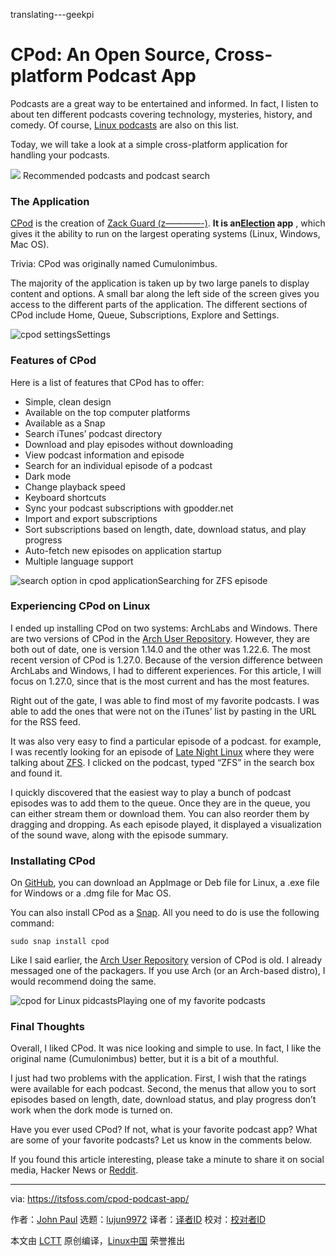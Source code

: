 translating---geekpi

CPod: An Open Source, Cross-platform Podcast App
======
Podcasts are a great way to be entertained and informed. In fact, I listen to about ten different podcasts covering technology, mysteries, history, and comedy. Of course, [Linux podcasts][1] are also on this list.

Today, we will take a look at a simple cross-platform application for handling your podcasts.

![][2]
Recommended podcasts and podcast search

### The Application

[CPod][3] is the creation of [Zack Guard (z————-)][4]. **It is an[Election][5] app** , which gives it the ability to run on the largest operating systems (Linux, Windows, Mac OS).

Trivia: CPod was originally named Cumulonimbus.

The majority of the application is taken up by two large panels to display content and options. A small bar along the left side of the screen gives you access to the different parts of the application. The different sections of CPod include Home, Queue, Subscriptions, Explore and Settings.

![cpod settings][6]Settings

### Features of CPod

Here is a list of features that CPod has to offer:

  * Simple, clean design
  * Available on the top computer platforms
  * Available as a Snap
  * Search iTunes’ podcast directory
  * Download and play episodes without downloading
  * View podcast information and episode
  * Search for an individual episode of a podcast
  * Dark mode
  * Change playback speed
  * Keyboard shortcuts
  * Sync your podcast subscriptions with gpodder.net
  * Import and export subscriptions
  * Sort subscriptions based on length, date, download status, and play progress
  * Auto-fetch new episodes on application startup
  * Multiple language support



![search option in cpod application][7]Searching for ZFS episode

### Experiencing CPod on Linux

I ended up installing CPod on two systems: ArchLabs and Windows. There are two versions of CPod in the [Arch User Repository][8]. However, they are both out of date, one is version 1.14.0 and the other was 1.22.6. The most recent version of CPod is 1.27.0. Because of the version difference between ArchLabs and Windows, I had to different experiences. For this article, I will focus on 1.27.0, since that is the most current and has the most features.

Right out of the gate, I was able to find most of my favorite podcasts. I was able to add the ones that were not on the iTunes’ list by pasting in the URL for the RSS feed.

It was also very easy to find a particular episode of a podcast. for example, I was recently looking for an episode of [Late Night Linux][9] where they were talking about [ZFS][10]. I clicked on the podcast, typed “ZFS” in the search box and found it.

I quickly discovered that the easiest way to play a bunch of podcast episodes was to add them to the queue. Once they are in the queue, you can either stream them or download them. You can also reorder them by dragging and dropping. As each episode played, it displayed a visualization of the sound wave, along with the episode summary.

### Installating CPod

On [GitHub][11], you can download an AppImage or Deb file for Linux, a .exe file for Windows or a .dmg file for Mac OS.

You can also install CPod as a [Snap][12]. All you need to do is use the following command:

```
sudo snap install cpod
```

Like I said earlier, the [Arch User Repository][8] version of CPod is old. I already messaged one of the packagers. If you use Arch (or an Arch-based distro), I would recommend doing the same.

![cpod for Linux pidcasts][13]Playing one of my favorite podcasts

### Final Thoughts

Overall, I liked CPod. It was nice looking and simple to use. In fact, I like the original name (Cumulonimbus) better, but it is a bit of a mouthful.

I just had two problems with the application. First, I wish that the ratings were available for each podcast. Second, the menus that allow you to sort episodes based on length, date, download status, and play progress don’t work when the dork mode is turned on.

Have you ever used CPod? If not, what is your favorite podcast app? What are some of your favorite podcasts? Let us know in the comments below.

If you found this article interesting, please take a minute to share it on social media, Hacker News or [Red][14][d][14][it][14].

--------------------------------------------------------------------------------

via: https://itsfoss.com/cpod-podcast-app/

作者：[John Paul][a]
选题：[lujun9972][b]
译者：[译者ID](https://github.com/译者ID)
校对：[校对者ID](https://github.com/校对者ID)

本文由 [LCTT](https://github.com/LCTT/TranslateProject) 原创编译，[Linux中国](https://linux.cn/) 荣誉推出

[a]: https://itsfoss.com/author/john/
[b]: https://github.com/lujun9972
[1]: https://itsfoss.com/linux-podcasts/
[2]: https://4bds6hergc-flywheel.netdna-ssl.com/wp-content/uploads/2018/10/cpod1.1.jpg
[3]: https://github.com/z-------------/CPod
[4]: https://github.com/z-------------
[5]: https://electronjs.org/
[6]: https://4bds6hergc-flywheel.netdna-ssl.com/wp-content/uploads/2018/10/cpod2.1.png
[7]: https://4bds6hergc-flywheel.netdna-ssl.com/wp-content/uploads/2018/10/cpod4.1.jpg
[8]: https://aur.archlinux.org/packages/?O=0&K=cpod
[9]: https://latenightlinux.com/
[10]: https://itsfoss.com/what-is-zfs/
[11]: https://github.com/z-------------/CPod/releases
[12]: https://snapcraft.io/cumulonimbus
[13]: https://4bds6hergc-flywheel.netdna-ssl.com/wp-content/uploads/2018/10/cpod3.1.jpg
[14]: http://reddit.com/r/linuxusersgroup
